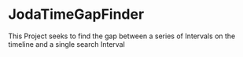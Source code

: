JodaTimeGapFinder
=================

This Project seeks to find the gap between a series of Intervals on the timeline and a single search Interval
